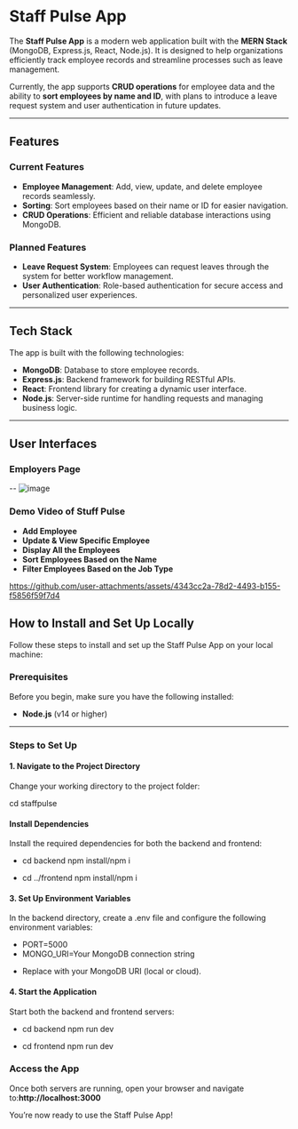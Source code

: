 # **Staff Pulse App**

The **Staff Pulse App** is a modern web application built with the **MERN Stack** (MongoDB, Express.js, React, Node.js). It is designed to help organizations efficiently track employee records and streamline processes such as leave management.

Currently, the app supports **CRUD operations** for employee data and the ability to **sort employees by name and ID**, with plans to introduce a leave request system and user authentication in future updates.

---

## **Features**

### **Current Features**
- **Employee Management**: Add, view, update, and delete employee records seamlessly.
- **Sorting**: Sort employees based on their name or ID for easier navigation.
- **CRUD Operations**: Efficient and reliable database interactions using MongoDB.

### **Planned Features**
- **Leave Request System**: Employees can request leaves through the system for better workflow management.
- **User Authentication**: Role-based authentication for secure access and personalized user experiences.

---

## **Tech Stack**

The app is built with the following technologies:
- **MongoDB**: Database to store employee records.
- **Express.js**: Backend framework for building RESTful APIs.
- **React**: Frontend library for creating a dynamic user interface.
- **Node.js**: Server-side runtime for handling requests and managing business logic.

---

## **User Interfaces**

### **Employers Page**
--
![image](https://github.com/user-attachments/assets/8ecfd00f-8b93-48ca-891c-4229a9888022)

### **Demo Video of Stuff Pulse**
- **Add Employee**
- **Update & View Specific Employee**
- **Display All the Employees**
- **Sort Employees Based on the Name**
- **Filter Employees Based on the Job Type**
  
https://github.com/user-attachments/assets/4343cc2a-78d2-4493-b155-f5856f59f7d4

## **How to Install and Set Up Locally**

Follow these steps to install and set up the Staff Pulse App on your local machine:

### **Prerequisites**
Before you begin, make sure you have the following installed:
- **Node.js** (v14 or higher)

---

### **Steps to Set Up**

#### **1. Navigate to the Project Directory**  
Change your working directory to the project folder:  

cd staffpulse


#### **Install Dependencies**

Install the required dependencies for both the backend and frontend:

*   cd backend npm install/npm i
    
*   cd ../frontend npm install/npm i
    

#### **3\. Set Up Environment Variables**

In the backend directory, create a .env file and configure the following environment variables:

- PORT=5000
- MONGO_URI=Your MongoDB connection string

*   Replace with your MongoDB URI (local or cloud).
    

#### **4\. Start the Application**

Start both the backend and frontend servers:

*   cd backend npm run dev
    
*   cd frontend npm run dev
    

### **Access the App**

Once both servers are running, open your browser and navigate to:**http://localhost:3000**

You’re now ready to use the Staff Pulse App!



